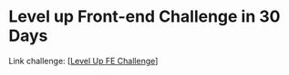 # Level up Front-end Challenge in 30 Days

Link challenge: [[Level Up FE Challenge](https://app.bigdevsoon.me/challenges)]
